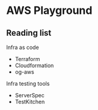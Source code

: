 # AWS Playground

## Reading list

Infra as code

- Terraform
- Cloudformation
- og-aws

Infra testing tools

- ServerSpec
- TestKitchen
